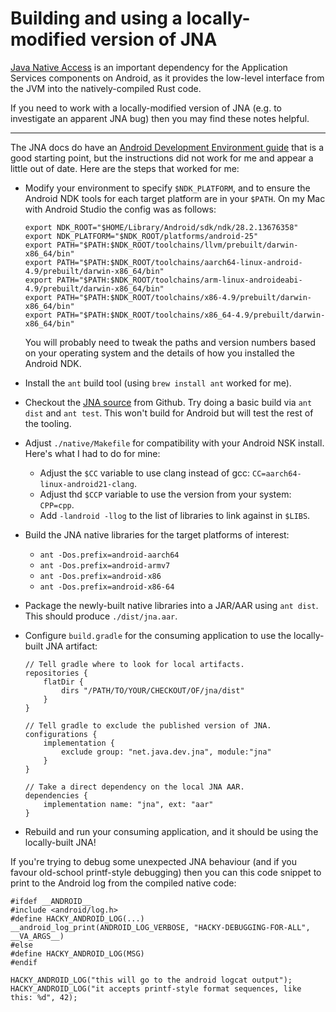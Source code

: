 # Building and using a locally-modified version of JNA

[Java Native Access](https://github.com/java-native-access/jna/) is an important dependency
for the Application Services components on Android, as it provides the low-level interface
from the JVM into the natively-compiled Rust code.

If you need to work with a locally-modified version of JNA (e.g. to investigate an apparent
JNA bug) then you may find these notes helpful.

---

The JNA docs do have an [Android Development Environment guide](https://github.com/java-native-access/jna/blob/master/www/AndroidDevelopmentEnvironment.md)
that is a good starting point, but the instructions did not work for me and appear a little out of date.
Here are the steps that worked for me:

* Modify your environment to specify `$NDK_PLATFORM`, and to ensure the Android NDK tools
  for each target platform are in your `$PATH`. On my Mac with Android Studio the
  config was as follows:
    ```
    export NDK_ROOT="$HOME/Library/Android/sdk/ndk/28.2.13676358"
    export NDK_PLATFORM="$NDK_ROOT/platforms/android-25"
    export PATH="$PATH:$NDK_ROOT/toolchains/llvm/prebuilt/darwin-x86_64/bin"
    export PATH="$PATH:$NDK_ROOT/toolchains/aarch64-linux-android-4.9/prebuilt/darwin-x86_64/bin"
    export PATH="$PATH:$NDK_ROOT/toolchains/arm-linux-androideabi-4.9/prebuilt/darwin-x86_64/bin"
    export PATH="$PATH:$NDK_ROOT/toolchains/x86-4.9/prebuilt/darwin-x86_64/bin"
    export PATH="$PATH:$NDK_ROOT/toolchains/x86_64-4.9/prebuilt/darwin-x86_64/bin"
    ```
  You will probably need to tweak the paths and version numbers based on your operating system and
  the details of how you installed the Android NDK.

* Install the `ant` build tool (using `brew install ant` worked for me).

* Checkout the [JNA source](https://github.com/java-native-access/jna) from Github. Try doing a basic
  build via `ant dist` and `ant test`. This won't build for Android but will test the rest of the tooling.

* Adjust `./native/Makefile` for compatibility with your Android NSK install. Here's what I had to do for mine:
    * Adjust the `$CC` variable to use clang instead of gcc: `CC=aarch64-linux-android21-clang`.
    * Adjust thd `$CCP` variable to use the version from your system: `CPP=cpp`.
    * Add `-landroid -llog` to the list of libraries to link against in `$LIBS`.

* Build the JNA native libraries for the target platforms of interest:
    * `ant -Dos.prefix=android-aarch64`
    * `ant -Dos.prefix=android-armv7`
    * `ant -Dos.prefix=android-x86`
    * `ant -Dos.prefix=android-x86-64`

* Package the newly-built native libraries into a JAR/AAR using `ant dist`.
  This should produce `./dist/jna.aar`.

* Configure `build.gradle` for the consuming application to use the locally-built JNA artifact:
    ```
    // Tell gradle where to look for local artifacts.
    repositories {
        flatDir {
            dirs "/PATH/TO/YOUR/CHECKOUT/OF/jna/dist"
        }
    }

    // Tell gradle to exclude the published version of JNA.
    configurations {
        implementation {
            exclude group: "net.java.dev.jna", module:"jna"
        }
    }

    // Take a direct dependency on the local JNA AAR.
    dependencies {
        implementation name: "jna", ext: "aar"
    }
    ```

* Rebuild and run your consuming application, and it should be using the locally-built JNA!

If you're trying to debug some unexpected JNA behaviour (and if you favour old-school printf-style debugging)
then you can this code snippet to print to the Android log from the compiled native code:

```
#ifdef __ANDROID__
#include <android/log.h>
#define HACKY_ANDROID_LOG(...) __android_log_print(ANDROID_LOG_VERBOSE, "HACKY-DEBUGGING-FOR-ALL", __VA_ARGS__)
#else
#define HACKY_ANDROID_LOG(MSG)
#endif

HACKY_ANDROID_LOG("this will go to the android logcat output");
HACKY_ANDROID_LOG("it accepts printf-style format sequences, like this: %d", 42);
```
